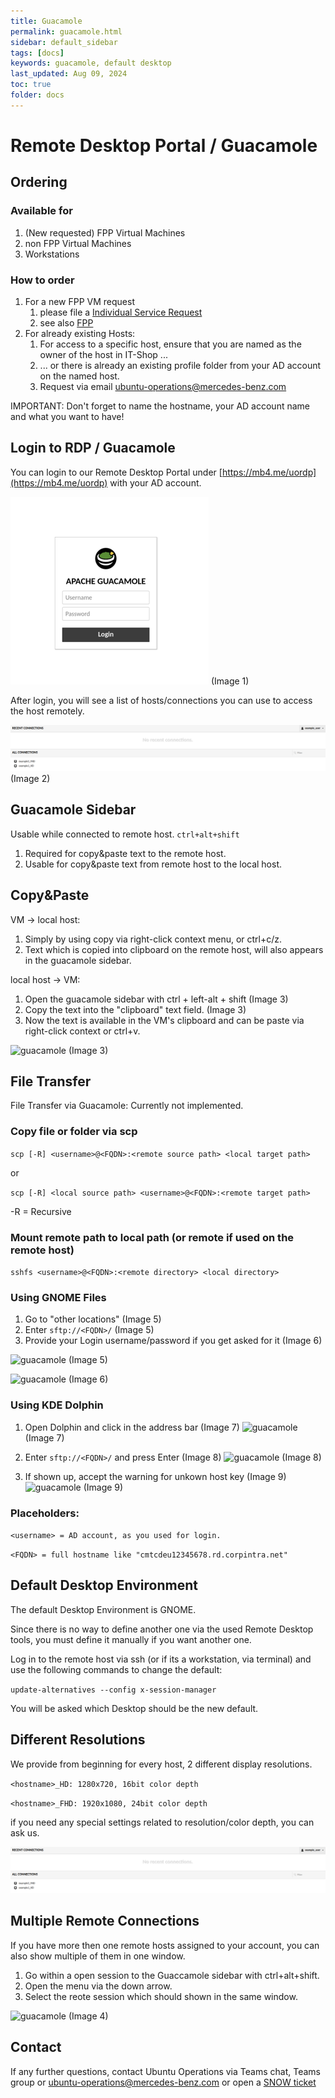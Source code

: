 ```yaml
---
title: Guacamole
permalink: guacamole.html
sidebar: default_sidebar
tags: [docs]
keywords: guacamole, default desktop
last_updated: Aug 09, 2024
toc: true
folder: docs
---
```


# Remote Desktop Portal / Guacamole

## Ordering

### Available for

1. (New requested) FPP Virtual Machines
2. non FPP Virtual Machines
3. Workstations

### How to order

1. For a new FPP VM request
    1. please file a [Individual Service Request](https://pages.git.i.mercedes-benz.com/ubunturd/ubuntudoc/inquiry-help.html)
    2. see also [FPP](https://pages.git.i.mercedes-benz.com/ubunturd/ubuntudoc/fpp.html)
2. For already existing Hosts:
    1. For access to a specific host, ensure that you are named as the owner of the host in IT-Shop ...
    2. ... or there is already an existing profile folder from your AD account on the named host.
    3. Request via email [ubuntu-operations@mercedes-benz.com](mailto:ubuntu-operations@mercedes-benz.com)

IMPORTANT: Don't forget to name the hostname, your AD account name and what you want to have!


## Login to RDP / Guacamole

You can login to our Remote Desktop Portal under [https://mb4.me/uordp](https://mb4.me/uordp) with your AD account.

![guacamole](images/docs/guacamole/1.png)
(Image 1)

After login, you will see a list of hosts/connections you can use to access the host remotely.
 
![guacamole](images/docs/guacamole/2.png)
(Image 2)


## Guacamole Sidebar

Usable while connected to remote host.
```ctrl+alt+shift```

1. Required for copy&paste text to the remote host.
2. Usable for copy&paste text from remote host to the local host.


## Copy&Paste

VM -> local host:
1. Simply by using copy via right-click context menu, or ctrl+c/z.
2. Text which is copied into clipboard on the remote host, will also appears in the guacamole sidebar. 

local host -> VM:
1. Open the guacamole sidebar with ctrl + left-alt + shift (Image 3)
2. Copy the text into the "clipboard" text field. (Image 3)
3. Now the text is available in the VM's clipboard and can be paste via right-click context or ctrl+v.


![guacamole](images/docs/guacamole/3.png)
(Image 3)


## File Transfer

File Transfer via Guacamole: Currently not implemented.


### Copy file or folder via scp

```scp [-R] <username>@<FQDN>:<remote source path> <local target path>```

or

```scp [-R] <local source path> <username>@<FQDN>:<remote target path>```

-R = Recursive


### Mount remote path to local path (or remote if used on the remote host)

```sshfs <username>@<FQDN>:<remote directory> <local directory>```



### Using GNOME Files

1. Go to "other locations" (Image 5)
2. Enter ```sftp://<FQDN>/``` (Image 5)
3. Provide your Login username/password if you get asked for it (Image 6)

![guacamole](images/docs/guacamole/5.png)
(Image 5)

![guacamole](images/docs/guacamole/6.png)
(Image 6)

### Using KDE Dolphin

1. Open Dolphin and click in the address bar (Image 7)
![guacamole](images/docs/guacamole/7.png)
(Image 7)


2. Enter ```sftp://<FQDN>/``` and press Enter (Image 8)
![guacamole](images/docs/guacamole/8.png)
(Image 8)


3. If shown up, accept the warning for unkown host key (Image 9)
![guacamole](images/docs/guacamole/9.png)
(Image 9)


### Placeholders:

```<username> = AD account, as you used for login.```

```<FQDN> = full hostname like "cmtcdeu12345678.rd.corpintra.net"```



## Default Desktop Environment

The default Desktop Environment is GNOME.

Since there is no way to define another one via the used Remote Desktop tools, you must define it manually if you want another one.


Log in to the remote host via ssh (or if its a workstation, via terminal) and use the following commands to change the default:

```update-alternatives --config x-session-manager```

You will be asked which Desktop should be the new default.



## Different Resolutions

We provide from beginning for every host, 2 different display resolutions.

```<hostname>_HD: 1280x720, 16bit color depth```

```<hostname>_FHD: 1920x1080, 24bit color depth```

if you need any special settings related to resolution/color depth, you can ask us.

![guacamole](images/docs/guacamole/2.png)



## Multiple Remote Connections

If you have more then one remote hosts assigned to your account, you can also show multiple of them in one window.

1. Go within a open session to the Guaccamole sidebar with ctrl+alt+shift.
2. Open the menu via the down arrow.
3. Select the reote session which should shown in the same window.

![guacamole](images/docs/guacamole/4.png)
(Image 4)


## Contact

If any further questions, contact Ubuntu Operations via Teams chat, Teams group or [ubuntu-operations@mercedes-benz.com](mailto:ubuntu-operations@mercedes-benz.com)
or open a [SNOW ticket](https://pages.git.i.mercedes-benz.com/ubunturd/ubuntudoc/incident.html)

